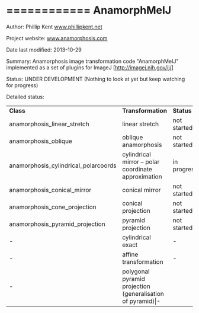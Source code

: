 ============
AnamorphMeIJ
============

Author: Phillip Kent www.phillipkent.net

Project website: www.anamorphosis.com

Date last modified: 
2013-10-29

Summary: 
Anamorphosis image transformation code "AnamorphMeIJ" implemented as a set of plugins for ImageJ [http://imagej.nih.gov/ij/]

Status:
UNDER DEVELOPMENT (Nothing to look at yet but keep watching for progress)

Detailed status:

<table>
<tr><td><strong>Class</strong></td><td><strong>Transformation</strong></td><td><strong>Status</strong></td></tr>
<tr><td>anamorphosis_linear_stretch</td><td>linear stretch</td><td>not started</td></tr>
<tr><td>anamorphosis_oblique</td><td>	oblique anamorphosis</td><td>	not started</td></tr>
<tr><td>anamorphosis_cylindrical_polarcoords</td><td>	cylindrical mirror – polar coordinate approximation</td><td>	in progress</td></tr>
<tr><td>anamorphosis_conical_mirror</td><td>conical mirror</td><td>	not started</td></tr>
<tr><td>anamorphosis_cone_projection</td><td>conical projection</td><td>	not started</td></tr>
<tr><td>anamorphosis_pyramid_projection</td><td>pyramid projection</td><td>	not started</td></tr>
<tr><td>-</td><td>   cylindrical exact </td><td>  -</td></tr>
<tr><td>- </td><td> affine transformation</td><td>  -</td></tr>
<tr><td>- </td><td> polygonal pyramid projection (generalisation of pyramid)|-</td></tr>
</table>
